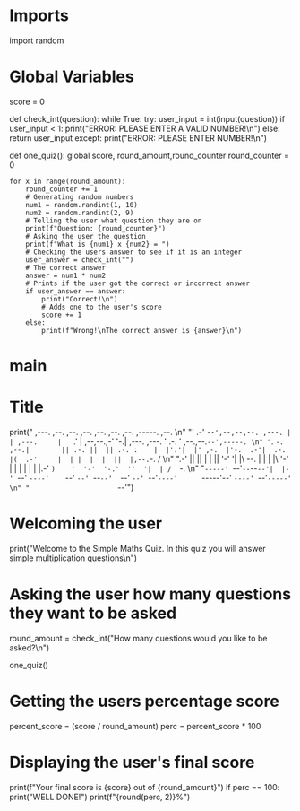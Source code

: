 # Imports
import random

# Global Variables
score = 0


def check_int(question):
    while True:
        try:
            user_input = int(input(question))
            if user_input < 1:
                print("ERROR: PLEASE ENTER A VALID NUMBER!\n")
            else:
                return user_input
        except:
            print("ERROR: PLEASE ENTER NUMBER!\n")


def one_quiz():
    global score, round_amount,round_counter
    round_counter = 0

    for x in range(round_amount):
        round_counter += 1
        # Generating random numbers
        num1 = random.randint(1, 10)
        num2 = random.randint(2, 9)
        # Telling the user what question they are on
        print(f"Question: {round_counter}")
        # Asking the user the question
        print(f"What is {num1} x {num2} = ")
        # Checking the users answer to see if it is an integer
        user_answer = check_int("")
        # The correct answer
        answer = num1 * num2
        # Prints if the user got the correct or incorrect answer
        if user_answer == answer:
            print("Correct!\n")
            # Adds one to the user's score
            score += 1
        else:
            print(f"Wrong!\nThe correct answer is {answer}\n")
# main

# Title


print(" ,---.  ,--.                 ,--.           ,--.   ,--.          ,--.  ,--.                 ,-----.           ,--.        \n"
      "'   .-' `--',--,--,--. ,---. |  | ,---.     |   `.'   | ,--,--.,-'  '-.|  ,---.  ,---.     '  .-.  '  ,--.,--.`--',-----. \n"
      "`.  `-. ,--.|        || .-. ||  || .-. :    |  |'.'|  |' ,-.  |'-.  .-'|  .-.  |(  .-'     |  | |  |  |  ||  |,--.`-.  /  \n"
      ".-'    ||  ||  |  |  || '-' '|  |\   --.    |  |   |  |\ '-'  |  |  |  |  | |  |.-'  `)    '  '-'  '-.'  ''  '|  | /  `-. \n"
      "`-----' `--'`--`--`--'|  |-' `--' `----'    `--'   `--' `--`--'  `--'  `--' `--'`----'      `-----'--' `----' `--'`-----' \n"
      "                      `--'")

# Welcoming the user
print("Welcome to the Simple Maths Quiz. In this quiz you will answer simple multiplication questions\n")
# Asking the user how many questions they want to be asked
round_amount = check_int("How many questions would you like to be asked?\n")


one_quiz()
# Getting the users percentage score
percent_score = (score / round_amount)
perc = percent_score * 100

# Displaying the user's final score
print(f"Your final score is {score} out of {round_amount}")
if perc == 100:
    print("WELL DONE!")
print(f"{round(perc, 2)}%")

